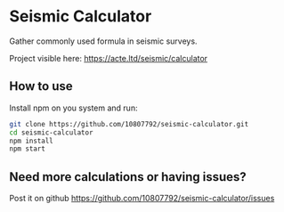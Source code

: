 # Seismic Calculator

Gather commonly used formula in seismic surveys.

Project visible here: https://acte.ltd/seismic/calculator

## How to use

Install npm on you system and run:

```sh
git clone https://github.com/10807792/seismic-calculator.git
cd seismic-calculator
npm install
npm start
```

## Need more calculations or having issues?

Post it on github https://github.com/10807792/seismic-calculator/issues
